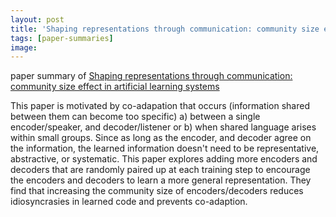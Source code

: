 ```yaml
---
layout: post
title: 'Shaping representations through communication: community size effect in artificial learning systems'
tags: [paper-summaries]
image:
---
```

paper summary of [Shaping representations through communication: community size effect in artificial learning systems
]('https://arxiv.org/abs/1912.06208')
<!--end_excerpt-->

This paper is motivated by co-adapation that occurs (information shared between them can become too specific) a) between a single encoder/speaker, and decoder/listener or b) when shared language arises within small groups. Since as long as the encoder, and decoder agree on the information, the learned information doesn't need to be representative, abstractive, or systematic. This paper explores adding more encoders and decoders that are randomly paired up at each training step to encourage the encoders and decoders to learn a more general representation. They find that increasing the community size of encoders/decoders reduces idiosyncrasies in learned code and prevents co-adaption.